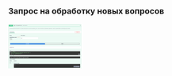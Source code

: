 ### Запрос на обработку новых вопросов

<img src="https://github.com/paQQuete/bewise_test/blob/dev/media/questions_first.png" width="30%">